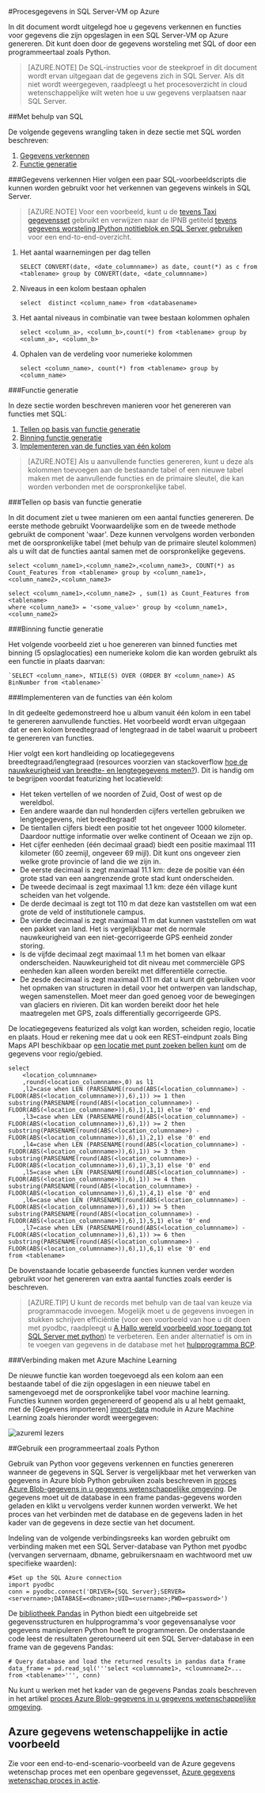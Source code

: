 <properties 
    pageTitle="Gegevens vanuit SQL Azure verwerken | Microsoft Azure" 
    description="Procesgegevens uit SQL Azure wordt aangegeven" 
    services="machine-learning" 
    documentationCenter="" 
    authors="garyericson" 
    manager="jhubbard" 
    editor="" />

<tags 
    ms.service="machine-learning" 
    ms.workload="data-services" 
    ms.tgt_pltfrm="na" 
    ms.devlang="na" 
    ms.topic="article" 
    ms.date="09/16/2016" 
    ms.author="fashah;garye;bradsev" /> 

#<a name="heading"></a>Procesgegevens in SQL Server-VM op Azure

In dit document wordt uitgelegd hoe u gegevens verkennen en functies voor gegevens die zijn opgeslagen in een SQL Server-VM op Azure genereren. Dit kunt doen door de gegevens worsteling met SQL of door een programmeertaal zoals Python.


> [AZURE.NOTE] De SQL-instructies voor de steekproef in dit document wordt ervan uitgegaan dat de gegevens zich in SQL Server. Als dit niet wordt weergegeven, raadpleegt u het procesoverzicht in cloud wetenschappelijke wilt weten hoe u uw gegevens verplaatsen naar SQL Server.

##<a name="SQL"></a>Met behulp van SQL

De volgende gegevens wrangling taken in deze sectie met SQL worden beschreven:

1. [Gegevens verkennen](#sql-dataexploration)
2. [Functie generatie](#sql-featuregen)

###<a name="sql-dataexploration"></a>Gegevens verkennen
Hier volgen een paar SQL-voorbeeldscripts die kunnen worden gebruikt voor het verkennen van gegevens winkels in SQL Server.


> [AZURE.NOTE] Voor een voorbeeld, kunt u de [tevens Taxi gegevensset](http://www.andresmh.com/nyctaxitrips/) gebruikt en verwijzen naar de IPNB getiteld [tevens gegevens worsteling IPython notitieblok en SQL Server gebruiken](https://github.com/Azure/Azure-MachineLearning-DataScience/blob/master/Misc/DataScienceProcess/iPythonNotebooks/machine-Learning-data-science-process-sql-walkthrough.ipynb) voor een end-to-end-overzicht.

1. Het aantal waarnemingen per dag tellen

    `SELECT CONVERT(date, <date_columnname>) as date, count(*) as c from <tablename> group by CONVERT(date, <date_columnname>)` 

2. Niveaus in een kolom bestaan ophalen

    `select  distinct <column_name> from <databasename>`

3. Het aantal niveaus in combinatie van twee bestaan kolommen ophalen 

    `select <column_a>, <column_b>,count(*) from <tablename> group by <column_a>, <column_b>`

4. Ophalen van de verdeling voor numerieke kolommen

    `select <column_name>, count(*) from <tablename> group by <column_name>`


###<a name="sql-featuregen"></a>Functie generatie

In deze sectie worden beschreven manieren voor het genereren van functies met SQL:  

1. [Tellen op basis van functie generatie](#sql-countfeature)
2. [Binning functie generatie](#sql-binningfeature)
3. [Implementeren van de functies van één kolom](#sql-featurerollout)


> [AZURE.NOTE] Als u aanvullende functies genereren, kunt u deze als kolommen toevoegen aan de bestaande tabel of een nieuwe tabel maken met de aanvullende functies en de primaire sleutel, die kan worden verbonden met de oorspronkelijke tabel. 

###<a name="sql-countfeature"></a>Tellen op basis van functie generatie

In dit document ziet u twee manieren om een aantal functies genereren. De eerste methode gebruikt Voorwaardelijke som en de tweede methode gebruikt de component 'waar'. Deze kunnen vervolgens worden verbonden met de oorspronkelijke tabel (met behulp van de primaire sleutel kolommen) als u wilt dat de functies aantal samen met de oorspronkelijke gegevens.

    select <column_name1>,<column_name2>,<column_name3>, COUNT(*) as Count_Features from <tablename> group by <column_name1>,<column_name2>,<column_name3> 

    select <column_name1>,<column_name2> , sum(1) as Count_Features from <tablename> 
    where <column_name3> = '<some_value>' group by <column_name1>,<column_name2> 

###<a name="sql-binningfeature"></a>Binning functie generatie

Het volgende voorbeeld ziet u hoe genereren van binned functies met binning (5 opslaglocaties) een numerieke kolom die kan worden gebruikt als een functie in plaats daarvan:

    `SELECT <column_name>, NTILE(5) OVER (ORDER BY <column_name>) AS BinNumber from <tablename>`


###<a name="sql-featurerollout"></a>Implementeren van de functies van één kolom

In dit gedeelte gedemonstreerd hoe u album vanuit één kolom in een tabel te genereren aanvullende functies. Het voorbeeld wordt ervan uitgegaan dat er een kolom breedtegraad of lengtegraad in de tabel waaruit u probeert te genereren van functies.

Hier volgt een kort handleiding op locatiegegevens breedtegraad/lengtegraad (resources voorzien van stackoverflow [hoe de nauwkeurigheid van breedte- en lengtegegevens meten?](http://gis.stackexchange.com/questions/8650/how-to-measure-the-accuracy-of-latitude-and-longitude)). Dit is handig om te begrijpen voordat featurizing het locatieveld:

- Het teken vertellen of we noorden of Zuid, Oost of west op de wereldbol.
- Een andere waarde dan nul honderden cijfers vertellen gebruiken we lengtegegevens, niet breedtegraad!
- De tientallen cijfers biedt een positie tot het ongeveer 1000 kilometer. Daardoor nuttige informatie over welke continent of Oceaan we zijn op.
- Het cijfer eenheden (één decimaal graad) biedt een positie maximaal 111 kilometer (60 zeemijl, ongeveer 69 mijl). Dit kunt ons ongeveer zien welke grote provincie of land die we zijn in.
- De eerste decimaal is zegt maximaal 11.1 km: deze de positie van één grote stad van een aangrenzende grote stad kunt onderscheiden.
- De tweede decimaal is zegt maximaal 1.1 km: deze één village kunt scheiden van het volgende.
- De derde decimaal is zegt tot 110 m dat deze kan vaststellen om wat een grote de veld of institutionele campus.
- De vierde decimaal is zegt maximaal 11 m dat kunnen vaststellen om wat een pakket van land. Het is vergelijkbaar met de normale nauwkeurigheid van een niet-gecorrigeerde GPS eenheid zonder storing.
- Is de vijfde decimaal zegt maximaal 1.1 m het bomen van elkaar onderscheiden. Nauwkeurigheid tot dit niveau met commerciële GPS eenheden kan alleen worden bereikt met differentiële correctie.
- De zesde decimaal is zegt maximaal 0.11 m dat u kunt dit gebruiken voor het opmaken van structuren in detail voor het ontwerpen van landschap, wegen samenstellen. Moet meer dan goed genoeg voor de bewegingen van glaciers en rivieren. Dit kan worden bereikt door het hele maatregelen met GPS, zoals differentially gecorrigeerde GPS.

De locatiegegevens featurized als volgt kan worden, scheiden regio, locatie en plaats. Houd er rekening mee dat u ook een REST-eindpunt zoals Bing Maps API beschikbaar op [een locatie met punt zoeken bellen kunt](https://msdn.microsoft.com/library/ff701710.aspx) om de gegevens voor regio/gebied.

    select 
        <location_columnname>
        ,round(<location_columnname>,0) as l1       
        ,l2=case when LEN (PARSENAME(round(ABS(<location_columnname>) - FLOOR(ABS(<location_columnname>)),6),1)) >= 1 then substring(PARSENAME(round(ABS(<location_columnname>) - FLOOR(ABS(<location_columnname>)),6),1),1,1) else '0' end     
        ,l3=case when LEN (PARSENAME(round(ABS(<location_columnname>) - FLOOR(ABS(<location_columnname>)),6),1)) >= 2 then substring(PARSENAME(round(ABS(<location_columnname>) - FLOOR(ABS(<location_columnname>)),6),1),2,1) else '0' end     
        ,l4=case when LEN (PARSENAME(round(ABS(<location_columnname>) - FLOOR(ABS(<location_columnname>)),6),1)) >= 3 then substring(PARSENAME(round(ABS(<location_columnname>) - FLOOR(ABS(<location_columnname>)),6),1),3,1) else '0' end     
        ,l5=case when LEN (PARSENAME(round(ABS(<location_columnname>) - FLOOR(ABS(<location_columnname>)),6),1)) >= 4 then substring(PARSENAME(round(ABS(<location_columnname>) - FLOOR(ABS(<location_columnname>)),6),1),4,1) else '0' end     
        ,l6=case when LEN (PARSENAME(round(ABS(<location_columnname>) - FLOOR(ABS(<location_columnname>)),6),1)) >= 5 then substring(PARSENAME(round(ABS(<location_columnname>) - FLOOR(ABS(<location_columnname>)),6),1),5,1) else '0' end     
        ,l7=case when LEN (PARSENAME(round(ABS(<location_columnname>) - FLOOR(ABS(<location_columnname>)),6),1)) >= 6 then substring(PARSENAME(round(ABS(<location_columnname>) - FLOOR(ABS(<location_columnname>)),6),1),6,1) else '0' end     
    from <tablename>

De bovenstaande locatie gebaseerde functies kunnen verder worden gebruikt voor het genereren van extra aantal functies zoals eerder is beschreven. 


> [AZURE.TIP] U kunt de records met behulp van de taal van keuze via programmacode invoegen. Mogelijk moet u de gegevens invoegen in stukken schrijven efficiëntie (voor een voorbeeld van hoe u dit doen met pyodbc, raadpleegt u [A Hallo wereld voorbeeld voor toegang tot SQL Server met python](https://code.google.com/p/pypyodbc/wiki/A_HelloWorld_sample_to_access_mssql_with_python)) te verbeteren. Een ander alternatief is om in te voegen van gegevens in de database met het [hulpprogramma BCP](https://msdn.microsoft.com/library/ms162802.aspx).

###<a name="sql-aml"></a>Verbinding maken met Azure Machine Learning

De nieuwe functie kan worden toegevoegd als een kolom aan een bestaande tabel of die zijn opgeslagen in een nieuwe tabel en samengevoegd met de oorspronkelijke tabel voor machine learning. Functies kunnen worden gegenereerd of geopend als u al hebt gemaakt, met de [Gegevens importeren] [ import-data] module in Azure Machine Learning zoals hieronder wordt weergegeven:

![azureml lezers][1] 

##<a name="python"></a>Gebruik een programmeertaal zoals Python

Gebruik van Python voor gegevens verkennen en functies genereren wanneer de gegevens in SQL Server is vergelijkbaar met het verwerken van gegevens in Azure blob Python gebruiken zoals beschreven in [proces Azure Blob-gegevens in u gegevens wetenschappelijke omgeving](machine-learning-data-science-process-data-blob.md). De gegevens moet uit de database in een frame pandas-gegevens worden geladen en klikt u vervolgens verder kunnen worden verwerkt. We het proces van het verbinden met de database en de gegevens laden in het kader van de gegevens in deze sectie van het document.

Indeling van de volgende verbindingsreeks kan worden gebruikt om verbinding maken met een SQL Server-database van Python met pyodbc (vervangen servernaam, dbname, gebruikersnaam en wachtwoord met uw specifieke waarden):

    #Set up the SQL Azure connection
    import pyodbc   
    conn = pyodbc.connect('DRIVER={SQL Server};SERVER=<servername>;DATABASE=<dbname>;UID=<username>;PWD=<password>')

De [bibliotheek Pandas](http://pandas.pydata.org/) in Python biedt een uitgebreide set gegevensstructuren en hulpprogramma's voor gegevensanalyse voor gegevens manipuleren Python hoeft te programmeren. De onderstaande code leest de resultaten geretourneerd uit een SQL Server-database in een frame van de gegevens Pandas:

    # Query database and load the returned results in pandas data frame
    data_frame = pd.read_sql('''select <columnname1>, <cloumnname2>... from <tablename>''', conn)

Nu kunt u werken met het kader van de gegevens Pandas zoals beschreven in het artikel [proces Azure Blob-gegevens in u gegevens wetenschappelijke omgeving](machine-learning-data-science-process-data-blob.md).

## <a name="azure-data-science-in-action-example"></a>Azure gegevens wetenschappelijke in actie voorbeeld

Zie voor een end-to-end-scenario-voorbeeld van de Azure gegevens wetenschap proces met een openbare gegevensset, [Azure gegevens wetenschap proces in actie](machine-learning-data-science-process-sql-walkthrough.md).

[1]: ./media/machine-learning-data-science-process-sql-server-virtual-machine/reader_db_featurizedinput.png


<!-- Module References -->
[import-data]: https://msdn.microsoft.com/library/azure/4e1b0fe6-aded-4b3f-a36f-39b8862b9004/
 

